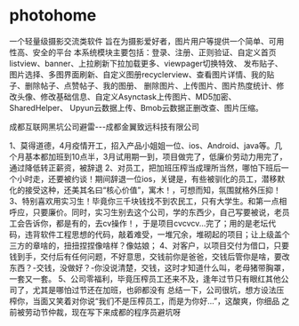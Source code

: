 # photohome
一个轻量级摄影交流类软件
旨在为摄影爱好者，图片用户等提供一个简单、可用性高、安全的平台
  本系统模块主要包括：登录、注册、正则验证、自定义首页listview、banner、上拉刷新下拉加载更多、viewpager切换特效、
发布贴子、图片选择、多图界面刷新、自定义图册recyclerview、查看图片详情、我的贴子、删除帖子、点赞帖子、我的图册、
删除图片、上传图片、图片热度统计、修改头像、修改基础信息、自定义Asynctask上传图片、MD5加密、SharedHelper、
Upyun云数据上传、Bmob云数据正删改查、图片压缩。


成都互联网黑坑公司避雷---成都金翼致远科技有限公司

1、莫得道德，4月疫情开工，招入产品小姐姐一位、ios、Android、java等。几个月基本都加班到10点半，3月试用期一到，项目做完了，低廉价劳动力用完了，通过降低转正薪资，被辞退
2、对员工，把加班压榨当成理所当然，哪怕下班后一个小时走，还要被约谈！期间辞退一位ios，关键是，有些被驯化的员工，潜移默化的接受这种，还美其名曰“核心价值”，寓木！，可想而知，氛围就格外压抑！
3、特别喜欢用实习生！毕竟你三千块钱找不到农民工，只有大学生。和第一点相呼应，只要廉价。同时，实习生别去这个公司，学的东西少，自己写要被说，老员工会告诉你，都是有的，去cv操作！，于是项目cvcvcv...完了；用的是老坛代码，违背软件工程思想的代码，敲着难受，一堆冗余，堆砌起的项目；让上级盖个三方的章啥的，扭扭捏捏像啥样？像姑娘；
4、对客户，以项目交付为借口，只要钱到手，交付后有任何问题，不好意思，交钱前你是爸爸，交钱后管你是啥，要改东西？-交钱，没做好？-你没说清楚，交钱，这时才知道什么叫，老母猪带胸罩，一套又一套。
5、公司零福利，毕竟压榨员工还来不及，逢年过节只有眼红其他公司了，尤其是哪怕过节还在加班，也卵都没有
总结一下，公司很坑，想方设法压榨你，当面又笑着对你说“我们不是压榨员工，而是为你好...”，这酸爽，你细品
之前被劳动节仲裁，现在写下来成都的程序员避坑呀

